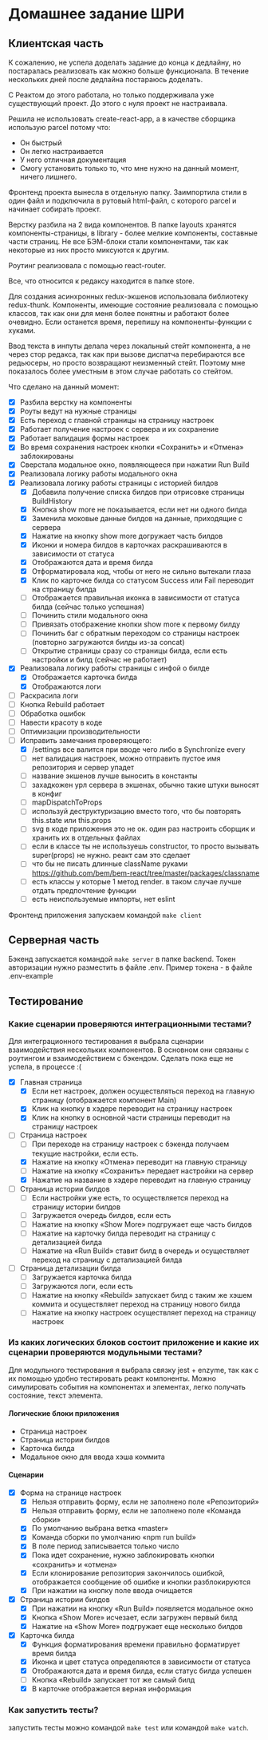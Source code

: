 # Домашнее задание ШРИ
## Клиентская часть
К сожалению, не успела доделать задание до конца к дедлайну, но постаралась реализовать как можно больше функционала. В течение нескольких дней после дедлайна постараюсь доделать.

С Реактом до этого работала, но только поддерживала уже существующий проект. До этого с нуля проект не настраивала.

Решила не использовать create-react-app, а в качестве сборщика использую parcel потому что:
- Он быстрый
- Он легко настраивается
- У него отличная документация
- Смогу установить только то, что мне нужно на данный момент, ничего лишнего.

Фронтенд проекта вынесла в отдельную папку. Заимпортила стили в один файл и подключила в рутовый html-файл, с которого parcel и начинает собирать проект.

Верстку разбила на 2 вида компонентов. В папке layouts хранятся компоненты-страницы, в library - более мелкие компоненты, составные части страниц. Не все БЭМ-блоки стали компонентами, так как некоторые из них просто миксуются к другим.

Роутинг реализовала с помощью react-router.

Все, что относится к редаксу находится в папке store.

Для создания асинхронных redux-экшенов использовала библиотеку redux-thunk.
Компоненты, имеющие состояние реализовала с помощью классов, так как они для меня более понятны и работают более очевидно. Если останется время, перепишу на компоненты-функции с хуками.

Ввод текста в инпуты делала через локальный стейт компонента, а не через стор редакса, так как при вызове диспатча перебираются все редьюсеры, но просто возвращают неизменный стейт. Поэтому мне показалось более уместным в этом случае работать со стейтом.

Что сделано на данный момент:
- [x] Разбила верстку на компоненты
- [x] Роуты ведут на нужные страницы
- [x] Есть переход с главной страницы на страницу настроек
- [x] Работает получение настроек с сервера и их сохранение
- [x] Работает валидация формы настроек
- [x] Во время сохранения настроек кнопки «Сохранить» и «Отмена» заблокированы
- [x] Сверстала модальное окно, появляющееся при нажатии Run Build
- [x] Реализовала логику работы модального окна
- [x] Реализовала логику работы страницы с историей билдов
  - [x] Добавила получение списка билдов при отрисовке страницы BuildHistory
  - [x] Кнопка show more не показывается, если нет ни одного билда
  - [x] Заменила моковые данные билдов на данные, приходящие с сервера
  - [x] Нажатие на кнопку show more догружает часть билдов
  - [x] Иконки и номера билдов в карточках раскрашиваются в зависимости от статуса
  - [x] Отображаются дата и время билда
  - [x] Отформатировала код, чтобы от него не сильно вытекали глаза
  - [x] Клик по карточке билда со статусом Success или Fail переводит на страницу билда
  - [ ] Отображается правильная иконка в зависимости от статуса билда (сейчас только успешная)
  - [ ] Починить стили модального окна
  - [ ] Привязать отображение кнопки show more к первому билду
  - [ ] Починить баг с обратным переходом со страницы настроек (повторно загружаются билды из-за concat)
  - [ ] Открытие страницы сразу со страницы билда, если есть настройки и билд (сейчас не работает)
- [x] Реализовала логику работы страницы с инфой о билде
  - [x] Отображается карточка билда
  - [x] Отображаются логи
- [ ] Раскрасила логи
- [ ] Кнопка Rebuild работает
- [ ] Обработка ошибок
- [ ] Навести красоту в коде
- [ ] Оптимизации производительности
- [ ] Исправить замечания проверяющего:
  - [x] /settings все валится при вводе чего либо в Synchronize every
  - [ ] нет валидация настроек, можно отправить пустое имя репозитория и сервер упадет
  - [ ] название экшенов лучше выносить в константы
  - [ ] захадкожен урл сервера в экшенах, обычно такие штуки выносят в конфиг
  - [ ] mapDispatchToProps
  - [ ] используй деструктуризацию вместо того, что бы повторять this.state или this.props
  - [ ] svg в коде приложения это не ок. один раз настроить сборщик и хранить их в отдельных файлах
  - [ ] если в классе ты не используешь constructor, то просто вызывать super(props) не нужно. реакт сам это сделает
  - [ ] что бы не писать длинные className руками https://github.com/bem/bem-react/tree/master/packages/classname
  - [ ] есть классы у которые 1 метод render. в таком случае лучше отдать предпочтение функции
  - [ ] есть неиспользуемые импорты, нет eslint

Фронтенд приложения запускаем командой `make client`

## Серверная часть
Бэкенд запускается командой `make server` в папке backend. Токен авторизации нужно разместить в файле .env. Пример токена - в файле .env-example

## Тестирование
### Какие сценарии проверяются интеграционными тестами?
Для интеграционного тестирования я выбрала сценарии взаимодействия нескольких компонентов. В основном они связаны с роутингом и взаимодействием с бэкендом. Сделать пока еще не успела, в процессе :(

- [x] Главная страница
  - [x] Если нет настроек, должен осуществляться переход на главную страницу (отображается компонент Main)
  - [x] Клик на кнопку в хэдере переводит на страницу настроек
  - [x] Клик на кнопку в основной части страницы переводит на страницу настроек
- [ ] Страница настроек
  - [ ] При переходе на страницу настроек с бэкенда получаем текущие настройки, если есть.
  - [x] Нажатие на кнопку «Отмена» переводит на главную страницу
  - [ ] Нажатие на кнопку «Сохранить» передает настройки на сервер
  - [x] Нажатие на название в хэдере переводит на главную страницу
- [ ] Страница истории билдов
  - [ ] Если настройки уже есть, то осуществляется переход на страницу истории билдов
  - [ ] Загружается очередь билдов, если есть
  - [ ] Нажатие на кнопку «Show More» подгружает еще часть билдов
  - [ ] Нажатие на карточку билда переводит на страницу с детализацией билда
  - [ ] Нажатие на «Run Build» ставит билд в очередь и осуществляет переход на страницу с детализацией билда
- [ ] Страница детализации билда
  - [ ] Загружается карточка билда
  - [ ] Загружаются логи, если есть
  - [ ] Нажатие на кнопку «Rebuild» запускает билд с таким же хэшем коммита и осуществляет переход на страницу нового билда
  - [ ] Нажатие на кнопку настроек осуществляет переход на страницу настроек
### Из каких логических блоков состоит приложение и какие их сценарии проверяются модульными тестами?
Для модульного тестирования я выбрала связку jest + enzyme, так как с их помощью удобно тестировать реакт компоненты. Можно симулировать события на компонентах и элементах, легко получать состояние, текст элемента.
#### Логические блоки приложения
- Страница настроек
- Страница истории билдов
- Карточка билда
- Модальное окно для ввода хэша коммита

#### Сценарии
- [x] Форма на странице настроек
  - [x] Нельзя отправить форму, если не заполнено поле «Репозиторий»
  - [x] Нельзя отправить форму, если не заполнено поле «Команда сборки»
  - [x] По умолчанию выбрана ветка «master»
  - [x] Команда сборки по умолчанию «npm run build»
  - [x] В поле период записывается только число
  - [x] Пока идет сохранение, нужно заблокировать кнопки «сохранить» и «отмена»
  - [x] Если клонирование репозитория закончилось ошибкой, отображается сообщение об ошибке и кнопки разблокируются
  - [x] При нажатии на кнопку поле ввода очищается
- [x] Страница истории билдов
  - [x] При нажатии на кнопку «Run Build» появляется модальное окно
  - [x] Кнопка «Show More» исчезает, если загружен первый билд
  - [x] Нажатие на «Show More» подгружает еще несколько билдов
- [x] Карточка билда
  - [x] Функция форматирования времени правильно форматирует время билда
  - [x] Иконка и цвет статуса определяются в зависимости от статуса
  - [x] Отображаются дата и время билда, если статус билда успешен
  - [ ] Кнопка «Rebuild» запускает тот же самый билд
  - [x] В карточке отображается верная информация
### Как запустить тесты?
запустить тесты можно командой `make test` или командой `make watch`.
